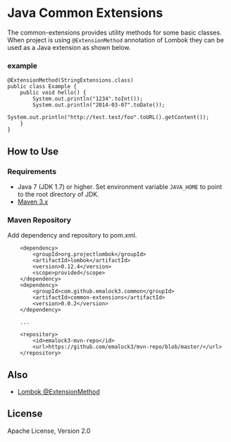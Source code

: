 # Java Common Extensions

The common-extensions provides utility methods for some basic classes.
When project is using `@ExtensionMethod` annotation of Lombok they can be used as a Java extension as shown below.

### example
	@ExtensionMethod(StringExtensions.class)
	public class Example {
		public void hello() {
			System.out.println("1234".toInt());
			System.out.println("2014-03-07".toDate());
			System.out.println("http://test.test/foo".toURL().getContent());
		}
	}

## How to Use

### Requirements

- Java 7 (JDK 1.7) or higher. Set environment variable `JAVA_HOME` to point to the root directory of JDK.
- [Maven 3.x](http://maven.apache.org/)

### Maven Repository

Add dependency and repository to pom.xml.

		<dependency>
			<groupId>org.projectlombok</groupId>
			<artifactId>lombok</artifactId>
			<version>0.12.4</version>
			<scope>provided</scope>
		</dependency>
		<dependency>
			<groupId>com.github.emalock3.common</groupId>
			<artifactId>common-extensions</artifactId>
			<version>0.0.2</version>
		</dependency>
		
		...
		
		<repository>
			<id>emalock3-mvn-repo</id>
			<url>https://github.com/emalock3/mvn-repo/blob/master/</url>
		</repository>

## Also

- [Lombok @ExtensionMethod](http://projectlombok.org/features/experimental/ExtensionMethod.html)

## License

Apache License, Version 2.0
